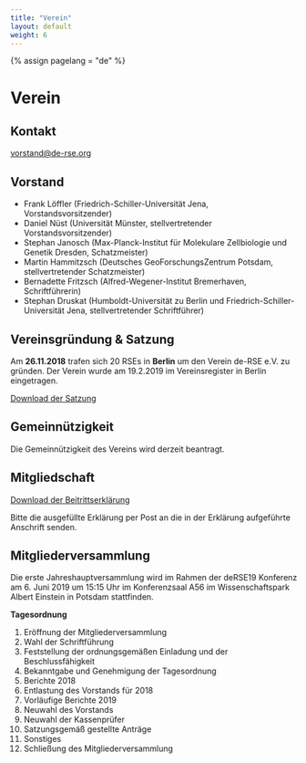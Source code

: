 ```yaml
---
title: "Verein"
layout: default
weight: 6
---
```

<!-- Set variable "lang" to reflect page language -->
{% assign pagelang = "de" %}

# Verein

## Kontakt

vorstand@de-rse.org

## Vorstand

* Frank Löffler (Friedrich-Schiller-Universität Jena, Vorstandsvorsitzender)
* Daniel Nüst (Universität Münster, stellvertretender Vorstandsvorsitzender) 
* Stephan Janosch (Max-Planck-Institut für Molekulare Zellbiologie und Genetik Dresden, Schatzmeister)
* Martin Hammitzsch (Deutsches GeoForschungsZentrum Potsdam, stellvertretender Schatzmeister)
* Bernadette Fritzsch (Alfred-Wegener-Institut Bremerhaven, Schriftführerin)
* Stephan Druskat (Humboldt-Universität zu Berlin und Friedrich-Schiller-Universität Jena, stellvertretender Schriftführer)

## Vereinsgründung & Satzung

Am **26.11.2018** trafen sich 20 RSEs in **Berlin** um den Verein de-RSE e.V. zu gründen.
Der Verein wurde am 19.2.2019 im Vereinsregister in Berlin eingetragen.

[Download der Satzung](https://github.com/DE-RSE/satzung/raw/master/de-RSE-e.V._Satzung_2019-01-07.pdf)

## Gemeinnützigkeit 

Die Gemeinnützigkeit des Vereins wird derzeit beantragt.

## Mitgliedschaft

[Download der Beitrittserklärung](/assets/pdf/association/de-RSE_Beitrittserklärung.pdf)

Bitte die ausgefüllte Erklärung per Post an die in der Erklärung aufgeführte Anschrift senden.

## Mitgliederversammlung

Die erste Jahreshauptversammlung wird im Rahmen der deRSE19 Konferenz am 6. Juni 2019 um 15:15 Uhr im Konferenzsaal A56 im Wissenschaftspark Albert Einstein in Potsdam stattfinden.

**Tagesordnung**

1. Eröffnung der Mitgliederversammlung
2. Wahl der Schriftführung
3. Feststellung der ordnungsgemäßen Einladung und der Beschlussfähigkeit
4. Bekanntgabe und Genehmigung der Tagesordnung
5. Berichte 2018
6. Entlastung des Vorstands für 2018
7. Vorläufige Berichte 2019
8. Neuwahl des Vorstands
9. Neuwahl der Kassenprüfer
10. Satzungsgemäß gestellte Anträge
11. Sonstiges
12. Schließung des Mitgliederversammlung
